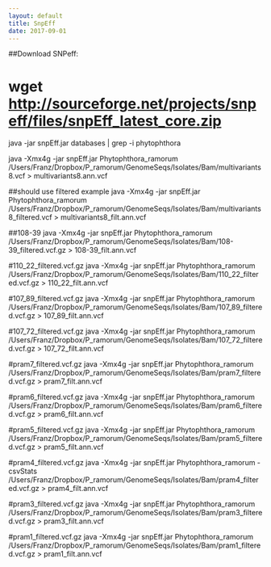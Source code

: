 ```yaml
---
layout: default
title: SnpEff
date: 2017-09-01
---
```


##Download SNPeff:

wget http://sourceforge.net/projects/snpeff/files/snpEff_latest_core.zip
======

java -jar snpEff.jar databases | grep -i phytophthora

java -Xmx4g -jar snpEff.jar Phytophthora_ramorum /Users/Franz/Dropbox/P_ramorum/GenomeSeqs/Isolates/Bam/multivariants8.vcf > multivariants8.ann.vcf

##should use filtered example
java -Xmx4g -jar snpEff.jar Phytophthora_ramorum /Users/Franz/Dropbox/P_ramorum/GenomeSeqs/Isolates/Bam/multivariants8_filtered.vcf > multivariants8_filt.ann.vcf

##108-39
java -Xmx4g -jar snpEff.jar Phytophthora_ramorum /Users/Franz/Dropbox/P_ramorum/GenomeSeqs/Isolates/Bam/108-39_filtered.vcf.gz > 108-39_filt.ann.vcf

#110_22_filtered.vcf.gz
java -Xmx4g -jar snpEff.jar Phytophthora_ramorum /Users/Franz/Dropbox/P_ramorum/GenomeSeqs/Isolates/Bam/110_22_filtered.vcf.gz > 110_22_filt.ann.vcf

#107_89_filtered.vcf.gz
java -Xmx4g -jar snpEff.jar Phytophthora_ramorum /Users/Franz/Dropbox/P_ramorum/GenomeSeqs/Isolates/Bam/107_89_filtered.vcf.gz > 107_89_filt.ann.vcf

#107_72_filtered.vcf.gz
java -Xmx4g -jar snpEff.jar Phytophthora_ramorum /Users/Franz/Dropbox/P_ramorum/GenomeSeqs/Isolates/Bam/107_72_filtered.vcf.gz > 107_72_filt.ann.vcf

#pram7_filtered.vcf.gz
java -Xmx4g -jar snpEff.jar Phytophthora_ramorum /Users/Franz/Dropbox/P_ramorum/GenomeSeqs/Isolates/Bam/pram7_filtered.vcf.gz > pram7_filt.ann.vcf

#pram6_filtered.vcf.gz
java -Xmx4g -jar snpEff.jar Phytophthora_ramorum /Users/Franz/Dropbox/P_ramorum/GenomeSeqs/Isolates/Bam/pram6_filtered.vcf.gz > pram6_filt.ann.vcf

#pram5_filtered.vcf.gz
java -Xmx4g -jar snpEff.jar Phytophthora_ramorum /Users/Franz/Dropbox/P_ramorum/GenomeSeqs/Isolates/Bam/pram5_filtered.vcf.gz > pram5_filt.ann.vcf

#pram4_filtered.vcf.gz
java -Xmx4g -jar snpEff.jar Phytophthora_ramorum -csvStats /Users/Franz/Dropbox/P_ramorum/GenomeSeqs/Isolates/Bam/pram4_filtered.vcf.gz >  pram4_filt.ann.vcf

#pram3_filtered.vcf.gz
java -Xmx4g -jar snpEff.jar Phytophthora_ramorum /Users/Franz/Dropbox/P_ramorum/GenomeSeqs/Isolates/Bam/pram3_filtered.vcf.gz > pram3_filt.ann.vcf

#pram1_filtered.vcf.gz
java -Xmx4g -jar snpEff.jar Phytophthora_ramorum /Users/Franz/Dropbox/P_ramorum/GenomeSeqs/Isolates/Bam/pram1_filtered.vcf.gz > pram1_filt.ann.vcf
